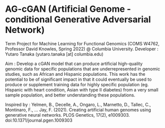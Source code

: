 # AG-cGAN (Artificial Genome - conditional Generative Adversarial Network)

Term Project for Machine Learning for Functional Genomics (COMS W4762, Professor David Knowles, Spring 2022) @ Columbia University. 
Developer : Yutaro Tanaka (yutaro.tanaka [at] columbia.edu)

Aim : Develop a cGAN model that can produce artificial high-quality genomic data for specific populations that are underrepresented in genomic studies, such as African and Hispanic populations. This work has the potential to be of significant impact in that it could eventually be used to produce or supplement training data for highly specific population (eg. Hispanic with heart condition, Asian with type II diabetes) from a very small sample population, and better understanding these populations.

Inspired by : Yelmen, B., Decelle, A., Ongaro, L., Marnetto, D., Tallec, C., Montinaro, F., … Jay, F. (2021). Creating artificial human genomes using generative neural networks. PLOS Genetics, 17(2), e1009303. doi:10.1371/journal.pgen.1009303
